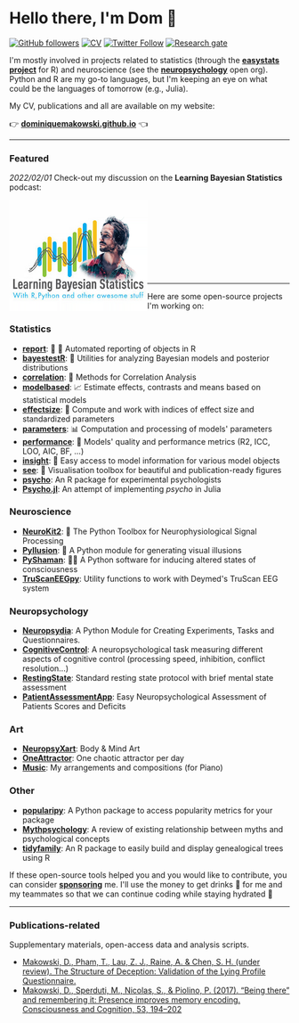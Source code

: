 # Hello there, I'm Dom 👋

[![GitHub followers](https://img.shields.io/github/followers/DominiqueMakowski?label=Follow%20me&style=flat-square&logo=github&logoColor=white&colorB=4CAF50)](https://github.com/login?return_to=%2FDominiqueMakowski)
[![CV](https://img.shields.io/badge/CV-D._Makowski-purple.svg?colorB=9C27B0&style=flat-square)](https://dominiquemakowski.github.io/cv/)
[![Twitter Follow](https://img.shields.io/twitter/follow/Dom_Makowski?label=%20%40Dom_Makowski&style=flat-square&labelColor=2196F3&logo=twitter&logoColor=white&colorB=0D47A1)](https://twitter.com/Dom_Makowski)
[![Research gate](https://img.shields.io/badge/-Research%20Gate-green.svg?style=flat-square&logo=researchgate&logoColor=white&colorB=616161&labelColor=00BFA5)](https://www.researchgate.net/profile/Dominique_Makowski)



I'm mostly involved in projects related to statistics (through the [**easystats project**](https://github.com/easystats/easystats) for R) and neuroscience (see the [**neuropsychology**](https://github.com/neuropsychology) open org). Python and R are my go-to languages, but I'm keeping an eye on what could be the languages of tomorrow (e.g., Julia).

My CV, publications and all are available on my website:

👉 <a href="https://dominiquemakowski.github.io/"><b>dominiquemakowski.github.io</b></a> 👈

---

### Featured

*2022/02/01* Check-out my discussion on the **Learning Bayesian Statistics** podcast:

<a href="https://www.learnbayesstats.com/episode/55-neuropsychology-illusions-bending-reality-dominique-makowski"><img src='https://github.com/DominiqueMakowski/DominiqueMakowski.github.io/blob/master/content/post/2022-02-01-learnbayesstats/featured.png' align="left" height="200" /></a>
<br><br><br><br><br><br><br><br>


---

Here are some open-source projects I'm working on:

### Statistics

- [**report**](https://github.com/easystats/report): 📜 🎉 Automated reporting of objects in R
- [**bayestestR**](https://github.com/easystats/bayestestR): 👻 Utilities for analyzing Bayesian models and posterior distributions
- [**correlation**](https://github.com/easystats/correlation): 🔗 Methods for Correlation Analysis
- [**modelbased**](https://github.com/easystats/modelbased): 📈 Estimate effects, contrasts and means based on statistical models
- [**effectsize**](https://github.com/easystats/effectsize): 🐉 Compute and work with indices of effect size and standardized parameters
- [**parameters**](https://github.com/easystats/parameters): 📊 Computation and processing of models' parameters
- [**performance**](https://github.com/easystats/performance): 💪 Models' quality and performance metrics (R2, ICC, LOO, AIC, BF, ...)
- [**insight**](https://github.com/easystats/insight): 🔮 Easy access to model information for various model objects
- [**see**](https://github.com/easystats/see): 🎨 Visualisation toolbox for beautiful and publication-ready figures
- [**psycho**](https://github.com/neuropsychology/psycho.R): An R package for experimental psychologists
- [**Psycho.jl**](https://github.com/neuropsychology/Psycho.jl): An attempt of implementing *psycho* in Julia

### Neuroscience

- [**NeuroKit2**](https://github.com/neuropsychology/NeuroKit): 🧠 The Python Toolbox for Neurophysiological Signal Processing
- [**Pyllusion**](https://github.com/RealityBending/Pyllusion): 🤯 A Python module for generating visual illusions
- [**PyShaman**](https://github.com/RealityBending/PyShaman): 🧙‍♂️ A Python software for inducing altered states of consciousness
- [**TruScanEEGpy**](https://github.com/neuropsychology/TruScanEEGpy): Utility functions to work with Deymed's TruScan EEG system

### Neuropsychology

- [**Neuropsydia**](https://github.com/neuropsychology/Neuropsydia.py): A Python Module for Creating Experiments, Tasks and Questionnaires.
- [**CognitiveControl**](https://github.com/neuropsychology/CognitiveControl): A neuropsychological task measuring different aspects of cognitive control (processing speed, inhibition, conflict resolution...)
- [**RestingState**](https://github.com/neuropsychology/RestingState): Standard resting state protocol with brief mental state assessment
- [**PatientAssessmentApp**](https://github.com/neuropsychology/PatientAssessmentApp): Easy Neuropsychological Assessment of Patients Scores and Deficits

### Art

- [**NeuropsyXart**](https://dominiquemakowski.github.io/NeuropsyXart): Body & Mind Art
- [**OneAttractor**](https://github.com/DominiqueMakowski/OneAttractor): One chaotic attractor per day
- [**Music**](https://github.com/DominiqueMakowski/Music): My arrangements and compositions (for Piano)

### Other

- [**popularipy**](https://github.com/DominiqueMakowski/popularipy): A Python package to access popularity metrics for your package
- [**Mythpsychology**](https://github.com/DominiqueMakowski/Mythpsychology): A review of existing relationship between myths and psychological concepts
- [**tidyfamily**](https://github.com/DominiqueMakowski/tidyfamily): An R package to easily build and display genealogical trees using R




If these open-source tools helped you and you would like to contribute, you can consider [**sponsoring**](https://github.com/sponsors/DominiqueMakowski) me. I'll use the money to get drinks 🍹 for me and my teammates so that we can continue coding while staying hydrated 💪

---

### Publications-related

Supplementary materials, open-access data and analysis scripts.

- [Makowski, D., Pham, T., Lau, Z. J., Raine, A. & Chen, S. H. (under review). The Structure of Deception: Validation of the Lying Profile Questionnaire.](https://github.com/DominiqueMakowski/2020structure)
- [Makowski, D., Sperduti, M., Nicolas, S., & Piolino, P. (2017). “Being there” and remembering it: Presence improves memory encoding. Consciousness and Cognition, 53, 194–202](https://github.com/DominiqueMakowski/2017being)

<!--
**DominiqueMakowski/DominiqueMakowski** is a ✨ _special_ ✨ repository because its `README.md` (this file) appears on your GitHub profile.

Here are some ideas to get you started:

- 🔭 I’m currently working on ...
- 🌱 I’m currently learning ...
- 👯 I’m looking to collaborate on ...
- 🤔 I’m looking for help with ...
- 💬 Ask me about ...
- 📫 How to reach me: ...
- 😄 Pronouns: ...
- ⚡ Fun fact: ...
-->
